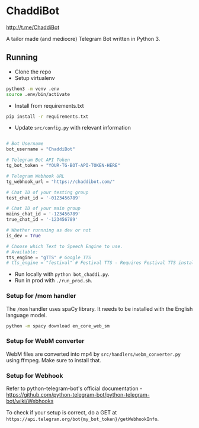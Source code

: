 # ChaddiBot
http://t.me/ChaddiBot

A tailor made (and mediocre) Telegram Bot written in Python 3.

## Running

* Clone the repo
* Setup virtualenv

```bash
python3 -m venv .env
source .env/bin/activate
```

* Install from requirements.txt
```bash
pip install -r requirements.txt
```
* Update `src/config.py` with relevant information
 
```python

# Bot Username
bot_username = "ChaddiBot"

# Telegram Bot API Token
tg_bot_token = "YOUR-TG-BOT-API-TOKEN-HERE"

# Telegram Webhook URL
tg_webhook_url = "https://chaddibot.com/"

# Chat ID of your testing group
test_chat_id = '-0123456789'

# Chat ID of your main group
mains_chat_id = '-123456789'
true_chat_id = '-123456789'

# Whether runnning as dev or not
is_dev = True

# Choose which Text to Speech Engine to use.
# Available:
tts_engine = "gTTS" # Google TTS
# tts_engine = "festival" # Festival TTS - Requires Festival TTS installed.
```

* Run locally with `python bot_chaddi.py`.
* Run in prod with `./run_prod.sh`.

### Setup for /mom handler

The `/mom` handler uses spaCy library. It needs to be installed with the English language model.

```bash 
python -m spacy download en_core_web_sm
```

### Setup for WebM converter

WebM files are converted into mp4 by `src/handlers/webm_converter.py` using ffmpeg. Make sure to install that. 

### Setup for Webhook

Refer to python-telegram-bot's official documentation - https://github.com/python-telegram-bot/python-telegram-bot/wiki/Webhooks

To check if your setup is correct, do a GET at ` https://api.telegram.org/bot{my_bot_token}/getWebhookInfo `.



